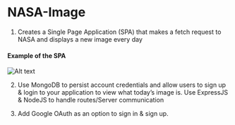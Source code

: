 # NASA-Image

1. Creates a Single Page Application (SPA) that makes a fetch request to NASA and displays a new image every day

#### Example of the SPA
![Alt text](/Images/Sample.png?raw=true "Optional Title")

2. Use MongoDB to persist account credentials and allow users to sign up & login to your application to view what today’s image is. Use ExpressJS & NodeJS to handle routes/Server communication

3. Add Google OAuth as an option to sign in & sign up.

